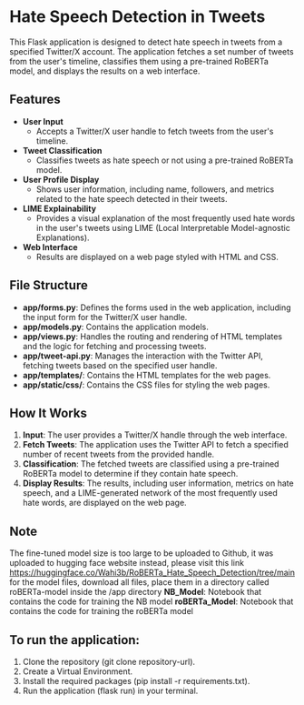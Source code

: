 # Hate Speech Detection in Tweets

This Flask application is designed to detect hate speech in tweets from a specified Twitter/X account. The application fetches a set number of tweets from the user's timeline, classifies them using a pre-trained RoBERTa model, and displays the results on a web interface.

## Features

- **User Input**
  - Accepts a Twitter/X user handle to fetch tweets from the user's timeline.
- **Tweet Classification**
  - Classifies tweets as hate speech or not using a pre-trained RoBERTa model.
- **User Profile Display**
  - Shows user information, including name, followers, and metrics related to the hate speech detected in their tweets.
- **LIME Explainability**
  - Provides a visual explanation of the most frequently used hate words in the user's tweets using LIME (Local Interpretable Model-agnostic Explanations).
- **Web Interface**
  - Results are displayed on a web page styled with HTML and CSS.

## File Structure

- **app/forms.py**: Defines the forms used in the web application, including the input form for the Twitter/X user handle.
- **app/models.py**: Contains the application models.
- **app/views.py**: Handles the routing and rendering of HTML templates and the logic for fetching and processing tweets.
- **app/tweet-api.py**: Manages the interaction with the Twitter API, fetching tweets based on the specified user handle.
- **app/templates/**: Contains the HTML templates for the web pages.
- **app/static/css/**: Contains the CSS files for styling the web pages.

## How It Works

1. **Input**: The user provides a Twitter/X handle through the web interface.
2. **Fetch Tweets**: The application uses the Twitter API to fetch a specified number of recent tweets from the provided handle.
3. **Classification**: The fetched tweets are classified using a pre-trained RoBERTa model to determine if they contain hate speech.
4. **Display Results**: The results, including user information, metrics on hate speech, and a LIME-generated network of the most frequently used hate words, are displayed on the web page.

## Note

The fine-tuned model size is too large to be uploaded to Github, it was uploaded to hugging face website instead, please visit this link https://huggingface.co/Wahi3b/RoBERTa_Hate_Speech_Detection/tree/main for the model files, download all files, place them in a directory called roBERTa-model inside the /app directory
**NB_Model**: Notebook that contains the code for training the NB model
**roBERTa_Model**: Notebook that contains the code for training the roBERTa model

## To run the application:

1. Clone the repository (git clone repository-url).
2. Create a Virtual Environment.
3. Install the required packages (pip install -r requirements.txt).
4. Run the application (flask run) in your terminal.
